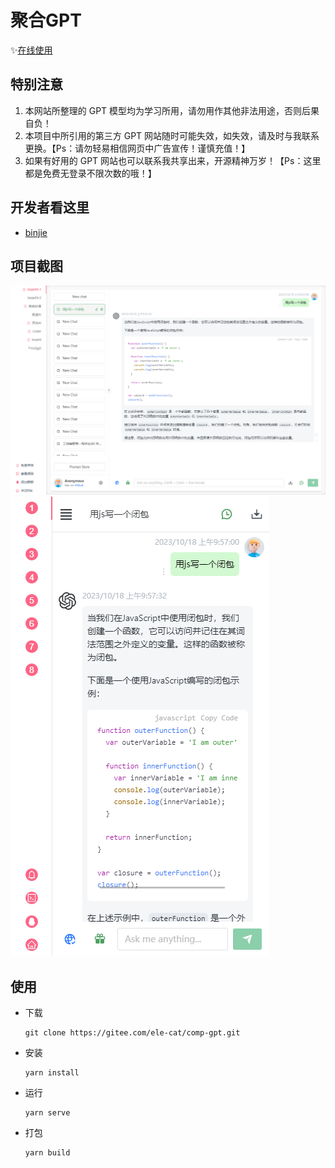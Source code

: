 # 聚合GPT

✨<a href='https://ele-cat.gitee.io/comp-gpt/' target="_blank">在线使用</a>

## 特别注意

1. 本网站所整理的 GPT 模型均为学习所用，请勿用作其他非法用途，否则后果自负！
2. 本项目中所引用的第三方 GPT 网站随时可能失效，如失效，请及时与我联系更换。【Ps：请勿轻易相信网页中广告宣传！谨慎充值！】
3. 如果有好用的 GPT 网站也可以联系我共享出来，开源精神万岁！【Ps：这里都是免费无登录不限次数的哦！】

## 开发者看这里

- <a href="https://chat.jinshutuan.com" target="_blank">binjie</a>

## 项目截图

![PC端](./snapshot/pc.png)
![移动端](./snapshot/mobile.png)

## 使用

- 下载

  ```
  git clone https://gitee.com/ele-cat/comp-gpt.git
  ```

- 安装

  ```
  yarn install
  ```

- 运行

  ```
  yarn serve
  ```

- 打包

  ```
  yarn build
  ```
